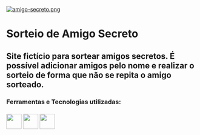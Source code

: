 [![amigo-secreto.png](https://i.postimg.cc/pVDfdH86/amigo-secreto.png)](https://postimg.cc/JtzDTSpN)

<div class="title">
    <h1>Sorteio de Amigo Secreto</h1>
</div>

<div class="description">
    <h2>
        Site fictício para sortear amigos secretos. É possível adicionar amigos pelo nome e realizar o sorteio de forma que não se repita o amigo sorteado.
    </h2>
</div>

<div class="tec">
    <h3> Ferramentas e Tecnologias utilizadas:<h3>
    <img loading="lazy" src="https://cdn.jsdelivr.net/gh/devicons/devicon@latest/icons/html5/html5-original-wordmark.svg" width="40" height="40"/>
    <img loading="lazy" src="https://cdn.jsdelivr.net/gh/devicons/devicon@latest/icons/css3/css3-original-wordmark.svg" width="40" height="40"/>
    <img loading="lazy" src="https://cdn.jsdelivr.net/gh/devicons/devicon@latest/icons/javascript/javascript-original.svg" width="40" height="40"/>
</div>
